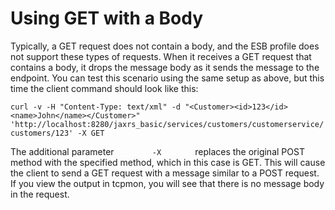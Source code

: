 # Using GET with a Body

Typically, a GET request does not contain a body, and the ESB
profile does not support these types of requests. When it receives a GET
request that contains a body, it drops the message body as it sends the
message to the endpoint. You can test this scenario using the same setup
as above, but this time the client command should look like this:

`curl -v -H "Content-Type: text/xml" -d "<Customer><id>123</id><name>John</name></Customer>" 'http://localhost:8280/jaxrs_basic/services/customers/customerservice/customers/123' -X GET`

The additional parameter `         -X        ` replaces the original
POST method with the specified method, which in this case is GET. This
will cause the client to send a GET request with a message similar to a
POST request. If you view the output in tcpmon, you will see that there
is no message body in the request.